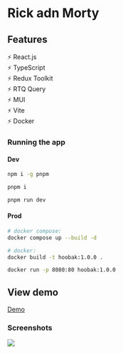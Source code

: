 # Rick adn Morty

## Features

⚡️ React.js\
⚡️ TypeScript\
⚡️ Redux Toolkit\
⚡️ RTQ Query\
⚡️ MUI\
⚡️ Vite\
⚡️ Docker

### Running the app

#### Dev

```bash
npm i -g pnpm

pnpm i

pnpm run dev
```

#### Prod

```bash
# docker compose:
docker compose up --build -d

# docker:
docker build -t hoobak:1.0.0 .

docker run -p 8080:80 hoobak:1.0.0
```

## View demo

<a href="https://hoobank-reactts-alx.netlify.app" target="_blank">Demo</a>

### Screenshots

<img src='./.screenshot/hoobank.png' />
